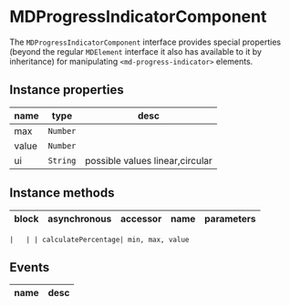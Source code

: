 # MDProgressIndicatorComponent
The `MDProgressIndicatorComponent` interface provides special properties (beyond the regular `MDElement` interface it also has available to it by inheritance) for manipulating `<md-progress-indicator>` elements.

## Instance properties

name|type|desc
---|---|---
max|`Number`|
value|`Number`|
ui|`String`|possible values linear,circular

## Instance methods

block| asynchronous | accessor| name| parameters
---| --- | ---| ---| ---

    |   | | calculatePercentage| min, max, value

## Events

name|desc
---|---
